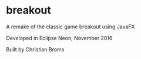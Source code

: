 # breakout
A remake of the classic game breakout using JavaFX
 
 Developed in Eclipse Neon, November 2016
  
 Built by Christian Broms
